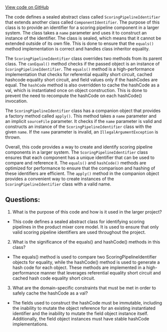 [View code on GitHub](https://github.com/misbahsy/the-algorithm/product-mixer/core/src/main/scala/com/twitter/product_mixer/core/model/common/identifier/ScoringPipelineIdentifier.scala)

The code defines a sealed abstract class called `ScoringPipelineIdentifier` that extends another class called `ComponentIdentifier`. The purpose of this class is to provide an identifier for a scoring pipeline component in a larger system. The class takes a `name` parameter and uses it to construct an instance of the identifier. The class is sealed, which means that it cannot be extended outside of its own file. This is done to ensure that the `equals()` method implementation is correct and handles class inheritor equality. 

The `ScoringPipelineIdentifier` class overrides two methods from its parent class. The `canEqual()` method checks if the passed object is an instance of `ScoringPipelineIdentifier`. The `equals()` method is a high-performance implementation that checks for referential equality short circuit, cached hashcode equality short circuit, and field values only if the hashCodes are equal. The `hashCode` method is also overridden to cache the hashCode as a val, which is instantiated once on object construction. This is done to prevent the need to recompute the hashCode on each hashCode() invocation.

The `ScoringPipelineIdentifier` class has a companion object that provides a factory method called `apply()`. This method takes a `name` parameter and an implicit `sourceFile` parameter. It checks if the `name` parameter is valid and constructs an instance of the `ScoringPipelineIdentifier` class with the given `name`. If the `name` parameter is invalid, an `IllegalArgumentException` is thrown.

Overall, this code provides a way to create and identify scoring pipeline components in a larger system. The `ScoringPipelineIdentifier` class ensures that each component has a unique identifier that can be used to compare and reference it. The `equals()` and `hashCode()` methods are optimized for performance to ensure that the comparison and hashing of these identifiers are efficient. The `apply()` method in the companion object provides a convenient way to create instances of the `ScoringPipelineIdentifier` class with a valid name.
## Questions: 
 1. What is the purpose of this code and how is it used in the larger project?
- This code defines a sealed abstract class for identifying scoring pipelines in the product mixer core model. It is used to ensure that only valid scoring pipeline identifiers are used throughout the project.

2. What is the significance of the equals() and hashCode() methods in this class?
- The equals() method is used to compare two ScoringPipelineIdentifier objects for equality, while the hashCode() method is used to generate a hash code for each object. These methods are implemented in a high-performance manner that leverages referential equality short circuit and cached hash code equality short circuit.

3. What are the domain-specific constraints that must be met in order to safely cache the hashCode as a val?
- The fields used to construct the hashCode must be immutable, including the inability to mutate the object reference for an existing instantiated identifier and the inability to mutate the field object instance itself. Additionally, the field object instances must have stable hashCode implementations.